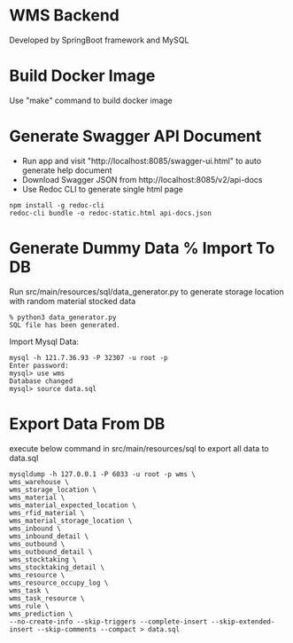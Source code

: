 # WMS Backend
Developed by SpringBoot framework and MySQL
# Build Docker Image
Use "make" command to build docker image
# Generate Swagger API Document
- Run app and visit "http://localhost:8085/swagger-ui.html" to auto generate help document
- Download Swagger JSON from http://localhost:8085/v2/api-docs
- Use Redoc CLI to generate single html page
```
npm install -g redoc-cli
redoc-cli bundle -o redoc-static.html api-docs.json
```
# Generate Dummy Data % Import To DB
Run src/main/resources/sql/data_generator.py to generate storage location with random material stocked data
```
% python3 data_generator.py
SQL file has been generated.
```
Import Mysql Data:
```
mysql -h 121.7.36.93 -P 32307 -u root -p
Enter password: 
mysql> use wms
Database changed
mysql> source data.sql
```

# Export Data From DB
execute below command in src/main/resources/sql to export all data to data.sql
```commandline
mysqldump -h 127.0.0.1 -P 6033 -u root -p wms \
wms_warehouse \
wms_storage_location \
wms_material \
wms_material_expected_location \
wms_rfid_material \
wms_material_storage_location \
wms_inbound \
wms_inbound_detail \
wms_outbound \
wms_outbound_detail \
wms_stocktaking \
wms_stocktaking_detail \
wms_resource \
wms_resource_occupy_log \
wms_task \
wms_task_resource \
wms_rule \
wms_prediction \
--no-create-info --skip-triggers --complete-insert --skip-extended-insert --skip-comments --compact > data.sql
```